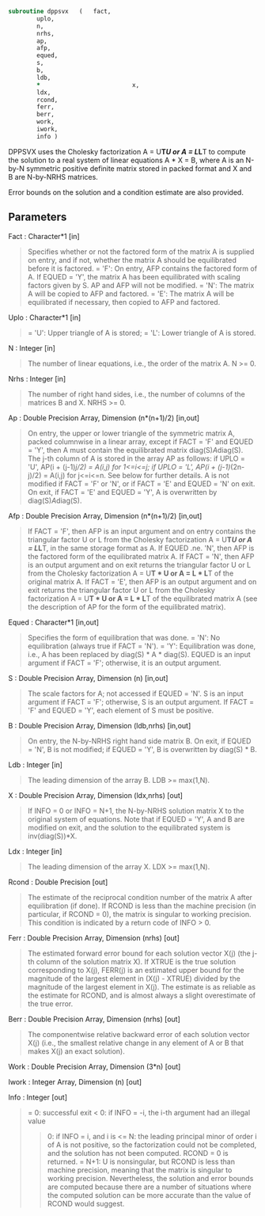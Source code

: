 ```fortran
subroutine dppsvx	(	fact,
		uplo,
		n,
		nrhs,
		ap,
		afp,
		equed,
		s,
		b,
		ldb,
		*                          x,
		ldx,
		rcond,
		ferr,
		berr,
		work,
		iwork,
		info )
```

 DPPSVX uses the Cholesky factorization A = U**T*U or A = L*L**T to
 compute the solution to a real system of linear equations
    A * X = B,
 where A is an N-by-N symmetric positive definite matrix stored in
 packed format and X and B are N-by-NRHS matrices.

 Error bounds on the solution and a condition estimate are also
 provided.

## Parameters
Fact : Character*1 [in]
> Specifies whether or not the factored form of the matrix A is
> supplied on entry, and if not, whether the matrix A should be
> equilibrated before it is factored.
> = 'F':  On entry, AFP contains the factored form of A.
> If EQUED = 'Y', the matrix A has been equilibrated
> with scaling factors given by S.  AP and AFP will not
> be modified.
> = 'N':  The matrix A will be copied to AFP and factored.
> = 'E':  The matrix A will be equilibrated if necessary, then
> copied to AFP and factored.

Uplo : Character*1 [in]
> = 'U':  Upper triangle of A is stored;
> = 'L':  Lower triangle of A is stored.

N : Integer [in]
> The number of linear equations, i.e., the order of the
> matrix A.  N >= 0.

Nrhs : Integer [in]
> The number of right hand sides, i.e., the number of columns
> of the matrices B and X.  NRHS >= 0.

Ap : Double Precision Array, Dimension (n*(n+1)/2) [in,out]
> On entry, the upper or lower triangle of the symmetric matrix
> A, packed columnwise in a linear array, except if FACT = 'F'
> and EQUED = 'Y', then A must contain the equilibrated matrix
> diag(S)*A*diag(S).  The j-th column of A is stored in the
> array AP as follows:
> if UPLO = 'U', AP(i + (j-1)*j/2) = A(i,j) for 1<=i<=j;
> if UPLO = 'L', AP(i + (j-1)*(2n-j)/2) = A(i,j) for j<=i<=n.
> See below for further details.  A is not modified if
> FACT = 'F' or 'N', or if FACT = 'E' and EQUED = 'N' on exit.
> On exit, if FACT = 'E' and EQUED = 'Y', A is overwritten by
> diag(S)*A*diag(S).

Afp : Double Precision Array, Dimension (n*(n+1)/2) [in,out]
> If FACT = 'F', then AFP is an input argument and on entry
> contains the triangular factor U or L from the Cholesky
> factorization A = U**T*U or A = L*L**T, in the same storage
> format as A.  If EQUED .ne. 'N', then AFP is the factored
> form of the equilibrated matrix A.
> If FACT = 'N', then AFP is an output argument and on exit
> returns the triangular factor U or L from the Cholesky
> factorization A = U**T * U or A = L * L**T of the original
> matrix A.
> If FACT = 'E', then AFP is an output argument and on exit
> returns the triangular factor U or L from the Cholesky
> factorization A = U**T * U or A = L * L**T of the equilibrated
> matrix A (see the description of AP for the form of the
> equilibrated matrix).

Equed : Character*1 [in,out]
> Specifies the form of equilibration that was done.
> = 'N':  No equilibration (always true if FACT = 'N').
> = 'Y':  Equilibration was done, i.e., A has been replaced by
> diag(S) * A * diag(S).
> EQUED is an input argument if FACT = 'F'; otherwise, it is an
> output argument.

S : Double Precision Array, Dimension (n) [in,out]
> The scale factors for A; not accessed if EQUED = 'N'.  S is
> an input argument if FACT = 'F'; otherwise, S is an output
> argument.  If FACT = 'F' and EQUED = 'Y', each element of S
> must be positive.

B : Double Precision Array, Dimension (ldb,nrhs) [in,out]
> On entry, the N-by-NRHS right hand side matrix B.
> On exit, if EQUED = 'N', B is not modified; if EQUED = 'Y',
> B is overwritten by diag(S) * B.

Ldb : Integer [in]
> The leading dimension of the array B.  LDB >= max(1,N).

X : Double Precision Array, Dimension (ldx,nrhs) [out]
> If INFO = 0 or INFO = N+1, the N-by-NRHS solution matrix X to
> the original system of equations.  Note that if EQUED = 'Y',
> A and B are modified on exit, and the solution to the
> equilibrated system is inv(diag(S))*X.

Ldx : Integer [in]
> The leading dimension of the array X.  LDX >= max(1,N).

Rcond : Double Precision [out]
> The estimate of the reciprocal condition number of the matrix
> A after equilibration (if done).  If RCOND is less than the
> machine precision (in particular, if RCOND = 0), the matrix
> is singular to working precision.  This condition is
> indicated by a return code of INFO > 0.

Ferr : Double Precision Array, Dimension (nrhs) [out]
> The estimated forward error bound for each solution vector
> X(j) (the j-th column of the solution matrix X).
> If XTRUE is the true solution corresponding to X(j), FERR(j)
> is an estimated upper bound for the magnitude of the largest
> element in (X(j) - XTRUE) divided by the magnitude of the
> largest element in X(j).  The estimate is as reliable as
> the estimate for RCOND, and is almost always a slight
> overestimate of the true error.

Berr : Double Precision Array, Dimension (nrhs) [out]
> The componentwise relative backward error of each solution
> vector X(j) (i.e., the smallest relative change in
> any element of A or B that makes X(j) an exact solution).

Work : Double Precision Array, Dimension (3*n) [out]

Iwork : Integer Array, Dimension (n) [out]

Info : Integer [out]
> = 0:  successful exit
> < 0:  if INFO = -i, the i-th argument had an illegal value
> > 0:  if INFO = i, and i is
> <= N:  the leading principal minor of order i of A
> is not positive, so the factorization could not
> be completed, and the solution has not been
> computed. RCOND = 0 is returned.
> = N+1: U is nonsingular, but RCOND is less than machine
> precision, meaning that the matrix is singular
> to working precision.  Nevertheless, the
> solution and error bounds are computed because
> there are a number of situations where the
> computed solution can be more accurate than the
> value of RCOND would suggest.

